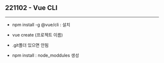 ## 221102 - Vue CLI

---

- npm install -g @vue/cli : 설치

- vue create <vue-cli>(프로젝트 이름)

- .git폴더 있으면 안됨

- npm install : node_moddules 생성


